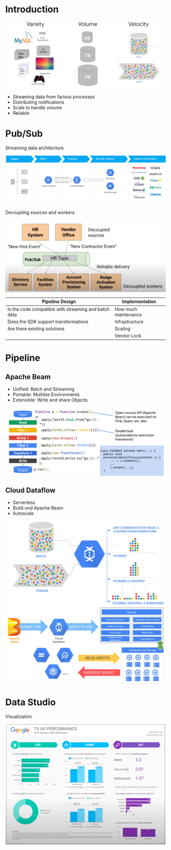 # Introduction

![Stream 1](../../img/gcp_stream1.png)

* Streaming data from farious processes
* Distributing notifications
* Scale to handle volume
* Reliable

# Pub/Sub

Streaming data architecture

![Stream 2](../../img/gcp_stream2.png)

Decoupling sources and workers

![Stream 3](../../img/gcp_stream3.png)

|Pipeline Design|Implementation|
|-|-|
|Is the code compatible with streaming and batch data|How much maintenance|
|Does the SDK support transformations|Infrastructure|
|Are there existing solutions|Scaling|
||Vendor Lock|

# Pipeline

## Apache Beam

* Unified: Batch and Streaming
* Portable: Multible Environments
* Extensible: Write and share Objects

![Stream 4](../../img/gcp_stream4.png)

## Cloud Dataflow

* Serverless
* Build ond Apache Beam
* Autoscale

![Stream 5](../../img/gcp_stream5.png)  
![Stream 6](../../img/gcp_stream6.png)

# Data Studio

Visualization

![Stream 7](../../img/gcp_stream7.png)

